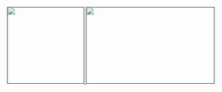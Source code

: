 <div>
    <a href https://github.com/mtsnobrega>
        <img height='180em' src='https://github-readme-stats.vercel.app/api?username=mtsnobrega&show_icons=true&theme=ocean_dark'>
        <img height='180em' width='300em' src='https://github-readme-stats.vercel.app/api/top-langs/?username=mtsnobrega'</a>
</div>



    
<!--
- 🔭 I’m currently working on ...
- 🌱 I’m currently learning ...
- 👯 I’m looking to collaborate on ...
- 🤔 I’m looking for help with ...
- 💬 Ask me about ...
- 📫 How to reach me: ...
- 😄 Pronouns: ...
- ⚡ Fun fact: ...
-->
